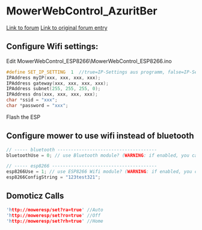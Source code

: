 # MowerWebControl_AzuritBer
 
[Link to forum](https://forum.ardumower.de/threads/ardumower-webinterface.23825)
[Link to original forum entry](https://forum.ardumower.de/threads/ardumower-webinterface.23360/)

## Configure Wifi settings:

Edit MowerWebControl_ESP8266\MowerWebControl_ESP8266.ino

```C++
#define SET_IP_SETTING  1  //true=IP-Settings aus programm, false=IP-Settings von Mower
IPAddress myIP(xxx, xxx, xxx, xxx);
IPAddress gateway(xxx, xxx, xxx, xxx);
IPAddress subnet(255, 255, 255, 0);
IPAddress dns(xxx, xxx, xxx, xxx);
char *ssid = "xxx";
char *password = "xxx";
```

Flash the ESP

## Configure mower to use wifi instead of bluetooth
```C++
// ----- bluetooth -------------------------------------
bluetoothUse = 0; // use Bluetooth module? (WARNING: if enabled, you cannot use ESP8266)

// ----- esp8266 ---------------------------------------
esp8266Use = 1; // use ESP8266 Wifi module? (WARNING: if enabled, you cannot use Bluetooth)
esp8266ConfigString = "123test321";
```


## Domoticz Calls
```C++
'http://moweresp/set?ra=true' //Auto
'http://moweresp/set?ro=true' //Off
'http://moweresp/set?rh=true' //Home
```


